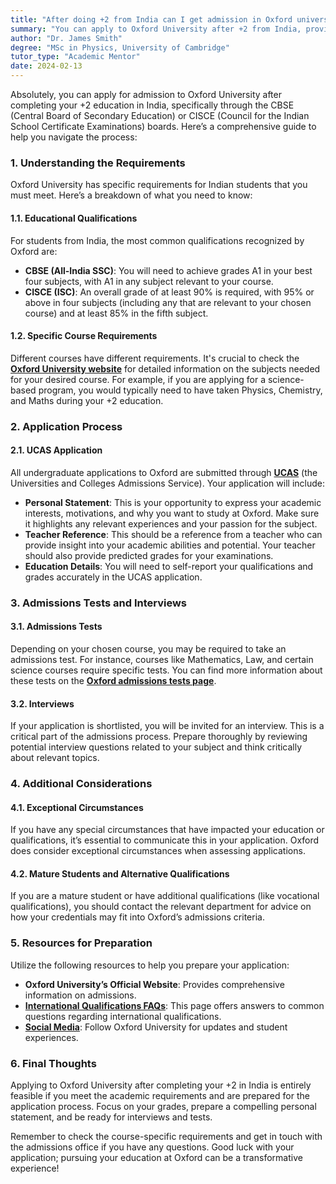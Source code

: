 ```yaml
---
title: "After doing +2 from India can I get admission in Oxford university?"
summary: "You can apply to Oxford University after +2 from India, provided you meet specific requirements for CBSE or CISCE qualifications."
author: "Dr. James Smith"
degree: "MSc in Physics, University of Cambridge"
tutor_type: "Academic Mentor"
date: 2024-02-13
---
```


Absolutely, you can apply for admission to Oxford University after completing your +2 education in India, specifically through the CBSE (Central Board of Secondary Education) or CISCE (Council for the Indian School Certificate Examinations) boards. Here’s a comprehensive guide to help you navigate the process:

### 1. **Understanding the Requirements**

Oxford University has specific requirements for Indian students that you must meet. Here’s a breakdown of what you need to know:

#### 1.1. **Educational Qualifications**

For students from India, the most common qualifications recognized by Oxford are:

- **CBSE (All-India SSC)**: You will need to achieve grades A1 in your best four subjects, with A1 in any subject relevant to your course.
- **CISCE (ISC)**: An overall grade of at least 90% is required, with 95% or above in four subjects (including any that are relevant to your chosen course) and at least 85% in the fifth subject.

#### 1.2. **Specific Course Requirements**

Different courses have different requirements. It's crucial to check the **[Oxford University website](https://www.ox.ac.uk/admissions/undergraduate/applying-to-oxford/for-international-students/international-qualifications)** for detailed information on the subjects needed for your desired course. For example, if you are applying for a science-based program, you would typically need to have taken Physics, Chemistry, and Maths during your +2 education.

### 2. **Application Process**

#### 2.1. **UCAS Application**

All undergraduate applications to Oxford are submitted through **[UCAS](https://www.ucas.com)** (the Universities and Colleges Admissions Service). Your application will include:

- **Personal Statement**: This is your opportunity to express your academic interests, motivations, and why you want to study at Oxford. Make sure it highlights any relevant experiences and your passion for the subject.
- **Teacher Reference**: This should be a reference from a teacher who can provide insight into your academic abilities and potential. Your teacher should also provide predicted grades for your examinations.
- **Education Details**: You will need to self-report your qualifications and grades accurately in the UCAS application.

### 3. **Admissions Tests and Interviews**

#### 3.1. **Admissions Tests**

Depending on your chosen course, you may be required to take an admissions test. For instance, courses like Mathematics, Law, and certain science courses require specific tests. You can find more information about these tests on the **[Oxford admissions tests page](https://www.ox.ac.uk/admissions/undergraduate/guide/admissions-tests)**.

#### 3.2. **Interviews**

If your application is shortlisted, you will be invited for an interview. This is a critical part of the admissions process. Prepare thoroughly by reviewing potential interview questions related to your subject and think critically about relevant topics.

### 4. **Additional Considerations**

#### 4.1. **Exceptional Circumstances**

If you have any special circumstances that have impacted your education or qualifications, it’s essential to communicate this in your application. Oxford does consider exceptional circumstances when assessing applications.

#### 4.2. **Mature Students and Alternative Qualifications**

If you are a mature student or have additional qualifications (like vocational qualifications), you should contact the relevant department for advice on how your credentials may fit into Oxford’s admissions criteria.

### 5. **Resources for Preparation**

Utilize the following resources to help you prepare your application:

- **Oxford University’s Official Website**: Provides comprehensive information on admissions.
- **[International Qualifications FAQs](https://www.ox.ac.uk/admissions/undergraduate/applying-to-oxford/for-international-students/applying-international-student)**: This page offers answers to common questions regarding international qualifications.
- **[Social Media](https://www.ox.ac.uk/admissions/undergraduate/applying-to-oxford/for-international-students/international-qualifications)**: Follow Oxford University for updates and student experiences.

### 6. **Final Thoughts**

Applying to Oxford University after completing your +2 in India is entirely feasible if you meet the academic requirements and are prepared for the application process. Focus on your grades, prepare a compelling personal statement, and be ready for interviews and tests. 

Remember to check the course-specific requirements and get in touch with the admissions office if you have any questions. Good luck with your application; pursuing your education at Oxford can be a transformative experience!
    